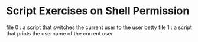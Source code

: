 # Script Exercises on Shell Permission
file 0 : a script that switches the current user to the user betty
file 1 : a script that prints the username of the current user
